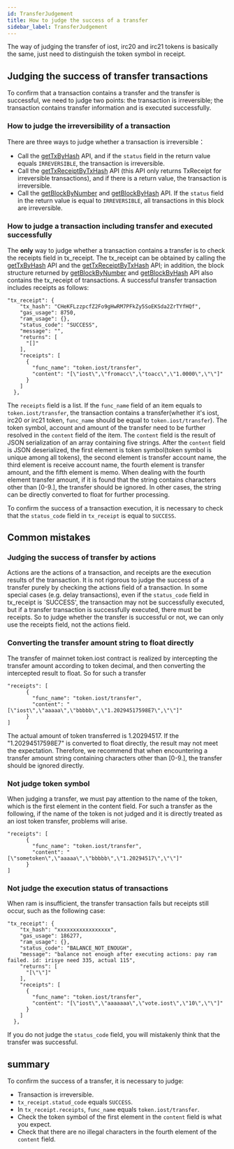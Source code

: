 ```yaml
---
id: TransferJudgement
title: How to judge the success of a transfer
sidebar_label: TransferJudgement
---
```


The way of judging the transfer of iost, irc20 and irc21 tokens is basically the same, just need to distinguish the token symbol in receipt.


## Judging the success of transfer transactions


To confirm that a transaction contains a transfer and the transfer is successful, we need to judge two points: the transaction is irreversible; the transaction contains transfer information and is executed successfully.

### How to judge the irreversibility of a transaction

There are three ways to judge whether a transaction is irreversible：

* Call the [getTxByHash](./API.html#gettxbyhash-hash) API, and if the `status` field in the return value equals `IRREVERSIBLE`, the transaction is irreversible.
* Call the [getTxReceiptByTxHash](./API.html#gettxreceiptbytxhash-hash) API (this API only returns TxReceipt for irreversible transactions), and if there is a return value, the transaction is irreversible.
* Call the [getBlockByNumber](./API.html#getblockbynumber-number-completeh) and [getBlockByHash](./API.html#getblockbyhash-hash-complete) API. If the `status` field in the return value is equal to `IRREVERSIBLE`, all transactions in this block are irreversible.



### How to judge a transaction including transfer and executed successfully

The **only** way to judge whether a transaction contains a transfer is to check the receipts field in tx\_receipt. The tx\_receipt can be obtained by calling the [getTxByHash](./API.html#gettxbyhash-hash) API and the [getTxReceiptByTxHash](./API.html#gettxreceiptbytxhash-hash) API; in addition, the block structure returned by [getBlockByNumber](./API.html#getblockbynumber-number-completeh) and [getBlockByHash](./API.html#getblockbyhash-hash-complete) API also contains the tx\_receipt of transactions. A successful transfer transaction includes receipts as follows:

```
"tx_receipt": {
    "tx_hash": "CHeKFLzzpcfZ2Fo9gHwRM7PFkZy5SoEKSda2ZrTYfHQf",
    "gas_usage": 8750,
    "ram_usage": {},
    "status_code": "SUCCESS",
    "message": "",
    "returns": [
      "[]"
    ],
    "receipts": [
      {
        "func_name": "token.iost/transfer",
        "content": "[\"iost\",\"fromacc\",\"toacc\",\"1.0000\",\"\"]"
      }
    ]
  },
```

The `receipts` field is a list. If the `func_name` field of an item equals to `token.iost/transfer`, the transaction contains a transfer(whether it's iost, irc20 or irc21 token, `func_name` should be equal to `token.iost/transfer`). The token symbol, account and amount of the transfer need to be further resolved in the `content` field of the item. The `content` field is the result of JSON serialization of an array containing five strings. After the `content` field is JSON deserialized, the first element is token symbol(token symbol is unique among all tokens), the second element is transfer account name, the third element is receive account name, the fourth element is transfer amount, and the fifth element is memo. When dealing with the fourth element transfer amount, if it is found that the string contains characters other than [0-9.], the transfer should be ignored. In other cases, the string can be directly converted to float for further processing.

To confirm the success of a transaction execution, it is necessary to check that the `status_code` field in `tx_receipt` is equal to `SUCCESS`.



## Common mistakes

### Judging the success of transfer by actions


Actions are the actions of a transaction, and receipts are the execution results of the transaction. It is not rigorous to judge the success of a transfer purely by checking the actions field of a transaction. In some special cases (e.g. delay transactions), even if the `status_code` field in tx\_receipt is `SUCCESS', the transaction may not be successfully executed, but if a transfer transaction is successfully executed, there must be receipts. So to judge whether the transfer is successful or not, we can only use the receipts field, not the actions field.


### Converting the transfer amount string to float directly

The transfer of mainnet token.iost contract is realized by intercepting the transfer amount according to token decimal, and then converting the intercepted result to float. So for such a transfer


```
"receipts": [
      {
        "func_name": "token.iost/transfer",
        "content": "[\"iost\",\"aaaaa\",\"bbbbb\",\"1.20294517598E7\",\"\"]"
      }
]
```

The actual amount of token transferred is 1.20294517. If the "1.20294517598E7" is converted to float directly, the result may not meet the expectation. Therefore, we recommend that when encountering a transfer amount string containing characters other than [0-9.], the transfer should be ignored directly.



### Not judge token symbol

When judging a transfer, we must pay attention to the name of the token, which is the first element in the content field. For such a transfer as the following, if the name of the token is not judged and it is directly treated as an iost token transfer, problems will arise.


```
"receipts": [
      {
        "func_name": "token.iost/transfer",
        "content": "[\"sometoken\",\"aaaaa\",\"bbbbb\",\"1.20294517\",\"\"]"
      }
]
```

### Not judge the execution status of transactions

When ram is insufficient, the transfer transaction fails but receipts still occur, such as the following case:


```
"tx_receipt": {
    "tx_hash": "xxxxxxxxxxxxxxxxx",
    "gas_usage": 186277,
    "ram_usage": {},
    "status_code": "BALANCE_NOT_ENOUGH",
    "message": "balance not enough after executing actions: pay ram failed. id: irisye need 335, actual 115",
    "returns": [
      "[\"\"]"
    ],
    "receipts": [
      {
        "func_name": "token.iost/transfer",
        "content": "[\"iost\",\"aaaaaaa\",\"vote.iost\",\"10\",\"\"]"
      }
    ]
  },
```

If you do not judge the `status_code` field, you will mistakenly think that the transfer was successful.


## summary
To confirm the success of a transfer, it is necessary to judge:

* Transaction is irreversible.
* `tx_receipt.statud_code` equals `SUCCESS`.
* In `tx_receipt.receipts`, `func_name` equals `token.iost/transfer`.
* Check the token symbol of the first element in the `content` field is what you expect.
* Check that there are no illegal characters in the fourth element of the `content` field.

